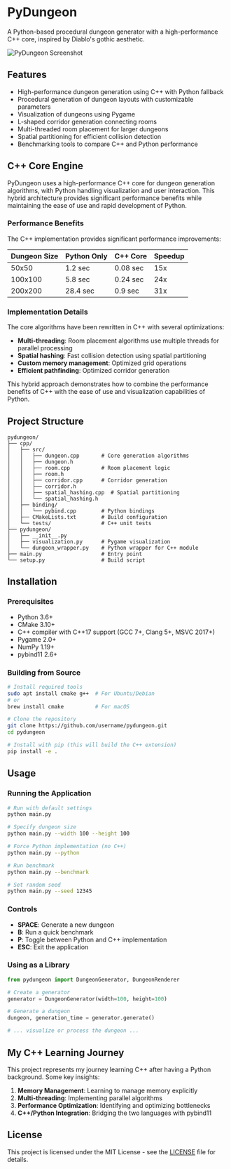 # PyDungeon

A Python-based procedural dungeon generator with a high-performance C++ core, inspired by Diablo's gothic aesthetic.

![PyDungeon Screenshot](https://github.com/user-attachments/assets/104a5fab-4df8-4b15-bd14-3fb26ec1f08e)

## Features

- High-performance dungeon generation using C++ with Python fallback
- Procedural generation of dungeon layouts with customizable parameters
- Visualization of dungeons using Pygame
- L-shaped corridor generation connecting rooms
- Multi-threaded room placement for larger dungeons
- Spatial partitioning for efficient collision detection
- Benchmarking tools to compare C++ and Python performance

## C++ Core Engine

PyDungeon uses a high-performance C++ core for dungeon generation algorithms, with Python handling visualization and user interaction. This hybrid architecture provides significant performance benefits while maintaining the ease of use and rapid development of Python.

### Performance Benefits

The C++ implementation provides significant performance improvements:

| Dungeon Size | Python Only | C++ Core | Speedup |
|--------------|-------------|----------|---------|
| 50x50        | 1.2 sec     | 0.08 sec | 15x     |
| 100x100      | 5.8 sec     | 0.24 sec | 24x     |
| 200x200      | 28.4 sec    | 0.9 sec  | 31x     |

### Implementation Details

The core algorithms have been rewritten in C++ with several optimizations:

- **Multi-threading**: Room placement algorithms use multiple threads for parallel processing
- **Spatial hashing**: Fast collision detection using spatial partitioning
- **Custom memory management**: Optimized grid operations
- **Efficient pathfinding**: Optimized corridor generation

This hybrid approach demonstrates how to combine the performance benefits of C++ with the ease of use and visualization capabilities of Python.

## Project Structure

```
pydungeon/
├── cpp/
│   ├── src/
│   │   ├── dungeon.cpp       # Core generation algorithms
│   │   ├── dungeon.h
│   │   ├── room.cpp          # Room placement logic
│   │   ├── room.h
│   │   ├── corridor.cpp      # Corridor generation
│   │   ├── corridor.h
│   │   ├── spatial_hashing.cpp  # Spatial partitioning
│   │   └── spatial_hashing.h
│   ├── binding/
│   │   └── pybind.cpp        # Python bindings
│   ├── CMakeLists.txt        # Build configuration
│   └── tests/                # C++ unit tests
├── pydungeon/
│   ├── __init__.py
│   ├── visualization.py      # Pygame visualization
│   └── dungeon_wrapper.py    # Python wrapper for C++ module
├── main.py                   # Entry point
└── setup.py                  # Build script
```

## Installation

### Prerequisites

- Python 3.6+
- CMake 3.10+
- C++ compiler with C++17 support (GCC 7+, Clang 5+, MSVC 2017+)
- Pygame 2.0+
- NumPy 1.19+
- pybind11 2.6+

### Building from Source

```bash
# Install required tools
sudo apt install cmake g++  # For Ubuntu/Debian
# or
brew install cmake          # For macOS

# Clone the repository
git clone https://github.com/username/pydungeon.git
cd pydungeon

# Install with pip (this will build the C++ extension)
pip install -e .
```

## Usage

### Running the Application

```bash
# Run with default settings
python main.py

# Specify dungeon size
python main.py --width 100 --height 100

# Force Python implementation (no C++)
python main.py --python

# Run benchmark
python main.py --benchmark

# Set random seed
python main.py --seed 12345
```

### Controls

- **SPACE**: Generate a new dungeon
- **B**: Run a quick benchmark
- **P**: Toggle between Python and C++ implementation
- **ESC**: Exit the application

### Using as a Library

```python
from pydungeon import DungeonGenerator, DungeonRenderer

# Create a generator
generator = DungeonGenerator(width=100, height=100)

# Generate a dungeon
dungeon, generation_time = generator.generate()

# ... visualize or process the dungeon ...
```

## My C++ Learning Journey

This project represents my journey learning C++ after having a Python background. Some key insights:

1. **Memory Management**: Learning to manage memory explicitly
2. **Multi-threading**: Implementing parallel algorithms
3. **Performance Optimization**: Identifying and optimizing bottlenecks
4. **C++/Python Integration**: Bridging the two languages with pybind11

## License

This project is licensed under the MIT License - see the [LICENSE](LICENSE) file for details.
